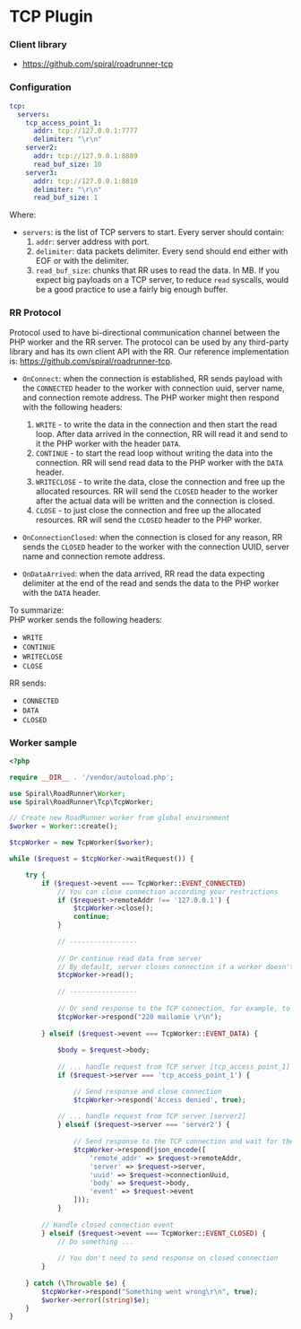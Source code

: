 # TCP Plugin

### Client library
- https://github.com/spiral/roadrunner-tcp

### Configuration

```yaml
tcp:
  servers:
    tcp_access_point_1:
      addr: tcp://127.0.0.1:7777
      delimiter: "\r\n"
    server2:
      addr: tcp://127.0.0.1:8889
      read_buf_size: 10
    server3:
      addr: tcp://127.0.0.1:8810
      delimiter: "\r\n"
      read_buf_size: 1
```

Where:
- `servers`: is the list of TCP servers to start. Every server should contain:
    1. `addr`: server address with port.
    2. `delimiter`: data packets delimiter. Every send should end either with EOF or with the delimiter.
    3. `read_buf_size`: chunks that RR uses to read the data. In MB. If you expect big payloads on a TCP server, to reduce `read` syscalls, would be a good practice to use a fairly big enough buffer.

### RR Protocol

Protocol used to have bi-directional communication channel between the PHP worker and the RR server. The protocol can be used by any third-party library and has its own client API with the RR. Our reference implementation is: https://github.com/spiral/roadrunner-tcp.

- `OnConnect`: when the connection is established, RR sends payload with the `CONNECTED` header to the worker with connection uuid, server name, and connection remote address. The PHP worker might then respond with the following headers:
    1. `WRITE` - to write the data in the connection and then start the read loop. After data arrived in the connection, RR will read it and send to it the PHP worker with the header `DATA`.
    2. `CONTINUE` - to start the read loop without writing the data into the connection. RR will send read data to the PHP worker with the `DATA` header.
    3. `WRITECLOSE` - to write the data, close the connection and free up the allocated resources. RR will send the `CLOSED` header to the worker after the actual data will be written and the connection is closed.
    4. `CLOSE` - to just close the connection and free up the allocated resources. RR will send the `CLOSED` header to the PHP worker.

- `OnConnectionClosed`: when the connection is closed for any reason, RR sends the `CLOSED` header to the worker with the connection UUID, server name and connection remote address.
- `OnDataArrived`: when the data arrived, RR read the data expecting delimiter at the end of the read and sends the data to the PHP worker with the `DATA` header.

To summarize:   
PHP worker sends the following headers:
- `WRITE`
- `CONTINUE`
- `WRITECLOSE`
- `CLOSE`

RR sends:
- `CONNECTED`
- `DATA`
- `CLOSED`


### Worker sample

```php
<?php

require __DIR__ . '/vendor/autoload.php';

use Spiral\RoadRunner\Worker;
use Spiral\RoadRunner\Tcp\TcpWorker;

// Create new RoadRunner worker from global environment
$worker = Worker::create();

$tcpWorker = new TcpWorker($worker);

while ($request = $tcpWorker->waitRequest()) {

    try {
        if ($request->event === TcpWorker::EVENT_CONNECTED) 
            // You can close connection according your restrictions
            if ($request->remoteAddr !== '127.0.0.1') {
                $tcpWorker->close();
                continue;
            }
            
            // -----------------
            
            // Or continue read data from server
            // By default, server closes connection if a worker doesn't send CONTINUE response 
            $tcpWorker->read();
            
            // -----------------
            
            // Or send response to the TCP connection, for example, to the SMTP client
            $tcpWorker->respond("220 mailamie \r\n");
            
        } elseif ($request->event === TcpWorker::EVENT_DATA) {
                   
            $body = $request->body;
            
            // ... handle request from TCP server [tcp_access_point_1]
            if ($request->server === 'tcp_access_point_1') {

                // Send response and close connection
                $tcpWorker->respond('Access denied', true);
               
            // ... handle request from TCP server [server2] 
            } elseif ($request->server === 'server2') {
                
                // Send response to the TCP connection and wait for the next request
                $tcpWorker->respond(json_encode([
                    'remote_addr' => $request->remoteAddr,
                    'server' => $request->server,
                    'uuid' => $request->connectionUuid,
                    'body' => $request->body,
                    'event' => $request->event
                ]));
            }
           
        // Handle closed connection event 
        } elseif ($request->event === TcpWorker::EVENT_CLOSED) {
            // Do something ...
            
            // You don't need to send response on closed connection
        }
        
    } catch (\Throwable $e) {
        $tcpWorker->respond("Something went wrong\r\n", true);
        $worker->error((string)$e);
    }
}
```